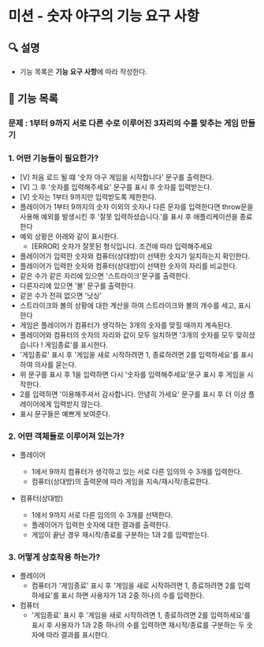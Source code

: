 # 미션 - 숫자 야구의 기능 요구 사항

## 🔍 설명
- 기능 목록은 **기능 요구 사항**에 따라 작성한다.

## 🚀 기능 목록

### 문제 :  1부터 9까지 서로 다른 수로 이루어진 3자리의 수를 맞추는 게임 만들기

### 1. 어떤 기능들이 필요한가?
- [V] 처음 로드 될 떄 '숫자 야구 게임을 시작합니다' 문구를 출력한다. 
- [V] 그 후 '숫자를 입력해주세요' 문구를 표시 후 숫자를 입력받는다.
- [V] 숫자는 1부터 9까지만 입력받도록 제한한다.
- 플레이어가 1부터 9까지의 숫자 이외의 숫자나 다른 문자를 입력한다면 throw문을 사용해 예외를 발생시킨 후 '잘못 입력하셨습니다.'를 표시 후 애플리케이션을 종료한다
- 예외 상황은 아래와 같이 표시한다.
    -  [ERROR] 숫자가 잘못된 형식입니다. 조건에 따라 입력해주세요
- 플레이어가 입력한 숫자와 컴퓨터(상대방)이 선택한 숫자가 일치하는지 확인한다.
- 플레이어가 입력한 숫자와 컴퓨터(상대방)이 선택한 숫자의 자리를 비교한다.
- 같은 수가 같은 자리에 있으면 '스트라이크'문구를 출력한다.
- 다른자리에 있으면 '볼' 문구를 출력한다.
- 같은 수가 전혀 없으면 '낫싱'
- 스트라이크와 볼의 상황에 대한 계산을 하여 스트라이크와 볼의 개수를 세고, 표시한다
- 게임은 플레이어가 컴퓨터가 생각하는 3개의 숫자를 맞힐 때까지 계속된다.
- 플레이어와 컴퓨터의 숫자의 자리와 값이 모두 일치하면 '3개의 숫자를 모두 맞히셨습니다 ! 게임종료'를 표시한다.
- '게임종료' 표시 후 '게임을 새로 시작하려면 1, 종료하려면 2를 입력하세요'를 표시하여 의사를 묻는다.
- 위 문구를 표시 후 1을 입력하면 다시 '숫자를 입력해주세요'문구 표시 후 게임을 시작한다.
- 2를 입력하면 '이용해주셔서 감사합니다. 안녕히 가세요' 문구를 표시 후 더 이상 플레이어에게 입력받지 않는다. 
- 표시 문구들은 예쁘게 보여준다.

### 2. 어떤 객체들로 이루어져 있는가?
- 플레이어
    - 1에서 9까지 컴퓨터가 생각하고 있는 서로 다른 임의의 수 3개를 입력한다.
    - 컴퓨터(상대방)의 출력문에 따라 게임을 지속/재시작/종료한다.

- 컴퓨터(상대방)
    - 1에서 9까지 서로 다른 임의의 수 3개를 선택한다.
    - 플레이어가 입력한 숫자에 대한 결과를 출력한다.
    - 게임이 끝난 경우 재시작/종료를 구분하는 1과 2를 입력받는다.

### 3. 어떻게 상호작용 하는가?
- 플레이어
    -   컴퓨터가 '게임종료' 표시 후 '게임을 새로 시작하려면 1, 종료하려면 2를 입력하세요'를 표시 하면
    사용자가 1과 2중 하나의 수를 입력한다.
- 컴퓨터
    -   '게임종료' 표시 후 '게임을 새로 시작하려면 1, 종료하려면 2를 입력하세요'를 표시 후 사용자가 1과 2중
    하나의 수를 입력하면 재시작/종료를 구분하는 두 숫자에 따라 결과를 표시한다.